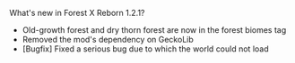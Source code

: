 What's new in Forest X Reborn 1.2.1?<br />
- Old-growth forest and dry thorn forest are now in the forest biomes tag
- Removed the mod's dependency on GeckoLib
- [Bugfix] Fixed a serious bug due to which the world could not load